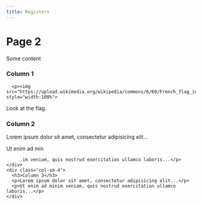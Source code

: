 ```yaml
---
title: Registers
---
```


<h1>Page 2</h1>
<p>Some content</p>

<div class="row">
    <div class="col-sm-4">
      <h3>Column 1</h3>
      
      <p><img src="https://upload.wikimedia.org/wikipedia/commons/6/60/French_flag_in_Angers.jpg" style="width:100%">
<p> Look at the flag. </p>
</p>
    </div>
    <div class="col-sm-4">
      <h3>Column 2</h3>
      <p>Lorem ipsum dolor sit amet, consectetur adipisicing elit...</p>
      <p>Ut enim ad min
          
          im veniam, quis nostrud exercitation ullamco laboris...</p>
    </div>
    <div class="col-sm-4">
      <h3>Column 3</h3>        
      <p>Lorem ipsum dolor sit amet, consectetur adipisicing elit...</p>
      <p>Ut enim ad minim veniam, quis nostrud exercitation ullamco laboris...</p>
    </div>
  </div>
